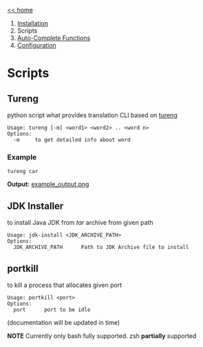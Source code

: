 [<< home](../README.md)
1. [Installation](./INSTALLATION.md)
2. Scripts
3. [Auto-Complete Functions](./AUTO_COMPLETE_FUNCTIONS.md)
4. [Configuration](./CONFIGURATION.md)

# Scripts
## Tureng
python script what provides translation CLI based on [tureng](https://tureng.com)

```
Usage: tureng [-m] <word1> <word2> .. <word n>
Options:
  -m     to get detailed info about word
```
### Example
```
tureng car
```
**Output:** [example_output.png](./docs/ex_tureng.png)

## JDK Installer
to install Java JDK from *tar* archive from given path

```
Usage: jdk-install <JDK_ARCHIVE_PATH>
Options:
  JDK_ARCHIVE_PATH      Path to JDK Archive file to install
```

## portkill
to kill a process that allocates given port
```
Usage: portkill <port>
Options:
  port      port to be idle
```

(documentation will be updated in time)

**NOTE** Currently only bash fully supported. zsh **partially** supported


